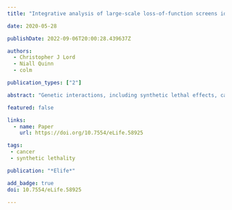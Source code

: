 ```yaml
---
title: "Integrative analysis of large-scale loss-of-function screens identifies robust cancer-associated genetic interactions"

date: 2020-05-28

publishDate: 2022-09-06T20:00:28.439637Z

authors: 
  - Christopher J Lord
  - Niall Quinn
  - colm

publication_types: ["2"]

abstract: "Genetic interactions, including synthetic lethal effects, can now be systematically identified in cancer cell lines using high-throughput genetic perturbation screens. Despite this advance, few genetic interactions have been reproduced across multiple studies and many appear highly context-specific. Here, by developing a new computational approach, we identified 220 robust driver-gene associated genetic interactions that can be reproduced across independent experiments and across non-overlapping cell line panels. Analysis of these interactions demonstrated that: (i) oncogene addiction effects are more robust than oncogene-related synthetic lethal effects; and (ii) robust genetic interactions are enriched among gene pairs whose protein products physically interact. Exploiting the latter observation, we used a protein–protein interaction network to identify robust synthetic lethal effects associated with passenger gene alterations and validated two new synthetic lethal effects. Our results suggest that protein–protein interaction networks can be used to prioritise therapeutic targets that will be more robust to tumour heterogeneity."

featured: false

links:
  - name: Paper
    url: https://doi.org/10.7554/eLife.58925

tags:
 - cancer
 - synthetic lethality

publication: "*Elife*"

add_badge: true
doi: 10.7554/eLife.58925

---
```



